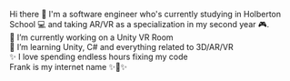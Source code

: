 Hi there 👋 I'm a software engineer who's currently studying in Holberton School 💻 and taking AR/VR as a specialization in my second year 🎮.<br>
🔭 I’m currently working on a Unity VR Room<br>
🌱 I’m learning Unity, C# and everything related to 3D/AR/VR<br>
✨ I love spending endless hours fixing my code<br>
Frank is my internet name ✨🕌✨
